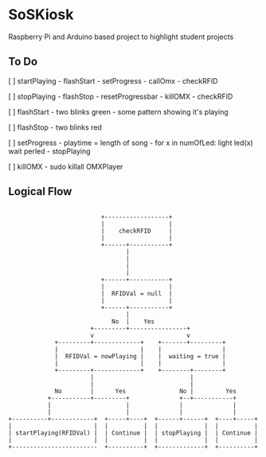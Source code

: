 # SoSKiosk
Raspberry Pi and Arduino based project to highlight student projects

## To Do

[ ] startPlaying
    - flashStart
    - setProgress
    - callOmx
    - checkRFID

[ ] stopPlaying
    - flashStop
    - resetProgressbar
    - killOMX
    - checkRFID

[ ] flashStart
    - two blinks green
    - some pattern showing it's playing

[ ] flashStop
    - two blinks red

[ ] setProgress
    - playtime = length of song
    - for x in numOfLed: light led(x)
        wait perled
    - stopPlaying

[ ] killOMX
    - sudo killall OMXPlayer

## Logical Flow
```

                          +------------------+
                          |                  |
                          |    checkRFID     |
                          |                  |
                          +------+-----------+
                                 |
                                 |
                                 |
                                 |
                          +------+-----------+
                          |                  |
                          |  RFIDVal = null  |
                          |                  |
                          +------+-----------+
                                 |
                             No  |    Yes
                       +---------+----------------+
                       v                          v
             +---------+-------------+    +-------+---------+
             |                       |    |                 |
             |  RFIDVal = nowPlaying |    |  waiting = true |
             |                       |    |                 |
             +---------+-------------+    +--------+--------+
                       |                           |
                       |                           |
             No        |      Yes               No |         Yes
           +-----------+---------+              +--+-----------+
           |                     |              |              |
           |                     |              |              |
+----------+------------+  +-----+----+  +------+------+  +----+-----+
|                       |  |          |  |             |  |          |
| startPlaying(RFIDVal) |  | Continue |  | stopPlaying |  | Continue |
|                       |  |          |  |             |  |          |
+------------------------  +----------+  +-------------+  +----------+

```
